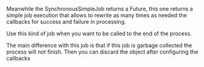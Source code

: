 Meanwhile the SynchronousSimpleJob returns a Future, this one returns a simple job execution that allows to rewrite as many times as needed the callbacks for success and failure in processing. 

Use this kind of job when you want to be called to the end of the process. 

The main difference with this job is that if this job is garbage collected the process will not finish. Then you can discard the object after configuring the callbacks 